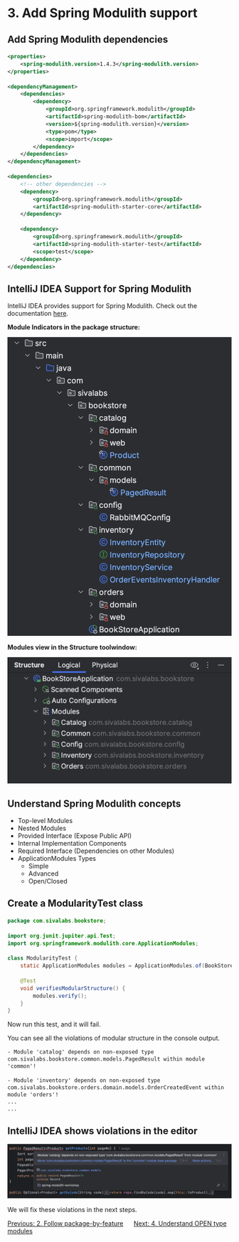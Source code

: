 # 3. Add Spring Modulith support

## Add Spring Modulith dependencies

```xml
<properties>
    <spring-modulith.version>1.4.3</spring-modulith.version>
</properties>

<dependencyManagement>
    <dependencies>
        <dependency>
            <groupId>org.springframework.modulith</groupId>
            <artifactId>spring-modulith-bom</artifactId>
            <version>${spring-modulith.version}</version>
            <type>pom</type>
            <scope>import</scope>
        </dependency>
    </dependencies>
</dependencyManagement>

<dependencies>
    <!-- other dependencies -->
    <dependency>
        <groupId>org.springframework.modulith</groupId>
        <artifactId>spring-modulith-starter-core</artifactId>
    </dependency>
    
    <dependency>
        <groupId>org.springframework.modulith</groupId>
        <artifactId>spring-modulith-starter-test</artifactId>
        <scope>test</scope>
    </dependency>
</dependencies>
```

## IntelliJ IDEA Support for Spring Modulith
IntelliJ IDEA provides support for Spring Modulith. Check out the documentation [here](https://www.jetbrains.com/help/idea/spring-modulith.html).

**Module Indicators in the package structure:**

![intellij-spring-modulith-support-1.png](../docs/intellij-spring-modulith-support-1.png)

**Modules view in the Structure toolwindow:**

![intellij-spring-modulith-modules-in-structure-toolwindow.png](../docs/intellij-spring-modulith-modules-in-structure-toolwindow.png)

## Understand Spring Modulith concepts
* Top-level Modules
* Nested Modules
* Provided Interface (Expose Public API)
* Internal Implementation Components
* Required Interface (Dependencies on other Modules)
* ApplicationModules Types
  * Simple
  * Advanced
  * Open/Closed

## Create a ModularityTest class

```java
package com.sivalabs.bookstore;

import org.junit.jupiter.api.Test;
import org.springframework.modulith.core.ApplicationModules;

class ModularityTest {
    static ApplicationModules modules = ApplicationModules.of(BookStoreApplication.class);

    @Test
    void verifiesModularStructure() {
        modules.verify();
    }
}
```

Now run this test, and it will fail.

You can see all the violations of modular structure in the console output.

```shell
- Module 'catalog' depends on non-exposed type com.sivalabs.bookstore.common.models.PagedResult within module 'common'!

- Module 'inventory' depends on non-exposed type com.sivalabs.bookstore.orders.domain.models.OrderCreatedEvent within module 'orders'!
...
...
```

## IntelliJ IDEA shows violations in the editor
![ij-modulith-violation-1.png](../docs/ij-modulith-violation-1.png)

We will fix these violations in the next steps.

[Previous: 2. Follow package-by-feature](step-2.md) &nbsp;&nbsp;&nbsp;&nbsp;
[Next: 4. Understand OPEN type modules](step-4.md)
